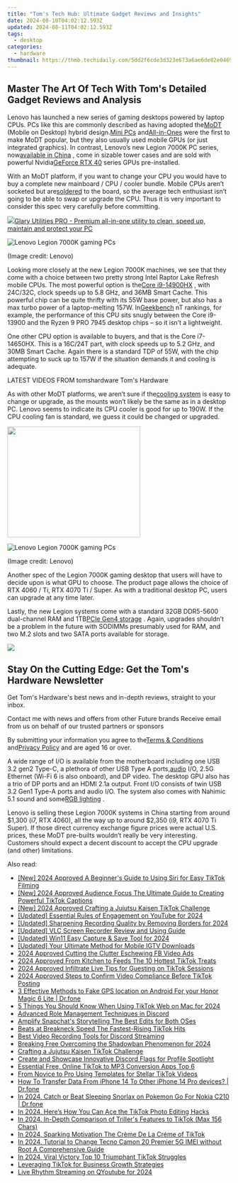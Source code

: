 ```yaml
---
title: "Tom's Tech Hub: Ultimate Gadget Reviews and Insights"
date: 2024-08-10T04:02:12.593Z
updated: 2024-08-11T04:02:12.593Z
tags:
  - desktop
categories:
  - hardware
thumbnail: https://thmb.techidaily.com/5dd2f6cde3d323e673a6ae6de82e04690c6752ca51d81e51c29c7b758bb18642.jpg
---
```


## Master The Art Of Tech With Tom's Detailed Gadget Reviews and Analysis

Lenovo has launched a new series of gaming desktops powered by laptop CPUs. PCs like this are commonly described as having adopted the[MoDT](https://www.tomshardware.com/news/intel-raptor-lake-mobile-chips-get-soldered-to-micro-atx-motherboards) (Mobile on Desktop) hybrid design.[Mini PCs](https://www.tomshardware.com/desktops/mini-pcs/minisforum-atomman-g7-pt-touted-as-worlds-first-amd-advantage-mini-pc-packs-an-amd-r9-7945hx-and-rx-7600m-xt) and[All-in-Ones](https://www.tomshardware.com/tag/all-in-one-pcs) were the first to make MoDT popular, but they also usually used mobile GPUs (or just integrated graphics). In contrast, Lenovo’s new Legion 7000K PC series, now[available in China](https://shop-links.co/link/?exclusive=1&publisher_slug=itechdaily19598&url=https%3A%2F%2Fitem.lenovo.com.cn%2Fproduct%2F1037096.html) , come in sizable tower cases and are sold with powerful Nvidia[GeForce RTX 40](https://www.tomshardware.com/features/nvidia-ada-lovelace-and-geforce-rtx-40-series-everything-we-know) series GPUs pre-installed.

 With an MoDT platform, if you want to change your CPU you would have to buy a complete new mainboard / CPU / cooler bundle. Mobile CPUs aren’t socketed but are[soldered](https://www.tomshardware.com/best-picks/best-soldering-irons) to the board, so the average tech enthusiast isn’t going to be able to swap or upgrade the CPU. Thus it is very important to consider this spec very carefully before committing.

<!-- affiliate ads begin -->
<a href="https://order.glarysoft.com/order/checkout.php?PRODS=4535075&QTY=1&AFFILIATE=108875&CART=1"><img src="https://secure.avangate.com/images/merchant/6734fa703f6633ab896eecbdfad8953a/products/GU-500_672.png" border="0">Glary Utilities PRO -  Premium all-in-one utility to clean, speed up, maintain and protect your PC</a>
<!-- affiliate ads end -->
![Lenovo Legion 7000K gaming PCs](https://cdn.mos.cms.futurecdn.net/KiWmBjf3WBxdHs7uNFYu2U-320-80.jpg)

 (Image credit: Lenovo)

 Looking more closely at the new Legion 7000K machines, we see that they come with a choice between two pretty strong Intel Raptor Lake Refresh mobile CPUs. The most powerful option is the[Core i9-14900HX](https://www.tomshardware.com/pc-components/cpus/intel-unleashes-14th-gen-raptor-lake-refresh-hx-series-laptops-cpus-refreshed-chips-with-up-to-24-cores-58-ghz-boost-clock-and-192gb-ddr5-support) , with 24C/32C, clock speeds up to 5.8 GHz, and 36MB Smart Cache. This powerful chip can be quite thrifty with its 55W base power, but also has a max turbo power of a laptop-melting 157W. In[Geekbench](https://browser.geekbench.com/processor-benchmarks) nT rankings, for example, the performance of this CPU sits snugly between the Core i9-13900 and the Ryzen 9 PRO 7945 desktop chips – so it isn’t a lightweight.

 One other CPU option is available to buyers, and that is the Core i7-14650HX. This is a 16C/24T part, with clock speeds up to 5.2 GHz, and 30MB Smart Cache. Again there is a standard TDP of 55W, with the chip attempting to suck up to 157W if the situation demands it and cooling is adequate.

 LATEST VIDEOS FROM tomshardware Tom's Hardware

 As with other MoDT platforms, we aren’t sure if the[cooling system](https://www.tomshardware.com/reviews/best-cpu-coolers,4181.html) is easy to change or upgrade, as the mounts won’t likely be the same as in a desktop PC. Lenovo seems to indicate its CPU cooler is good for up to 190W. If the CPU cooling fan is standard, we guess it could be changed or upgraded.

<!-- affiliate ads begin -->
<a href="https://caperobbin.sjv.io/c/5597632/2006118/18460" target="_top" id="2006118"><img src="//a.impactradius-go.com/display-ad/18460-2006118" border="0" alt="" width="300" height="250"/></a><img height="0" width="0" src="https://imp.pxf.io/i/5597632/2006118/18460" style="position:absolute;visibility:hidden;" border="0" />
<!-- affiliate ads end -->
![Lenovo Legion 7000K gaming PCs](https://cdn.mos.cms.futurecdn.net/KHmtZBvJU6LcChAReYSDBU-320-80.jpg)

 (Image credit: Lenovo)

 Another spec of the Legion 7000K gaming desktop that users will have to decide upon is what GPU to choose. The product page allows the choice of RTX 4060 / Ti, RTX 4070 Ti / Super. As with a traditional desktop PC, users can upgrade at any time later.

 Lastly, the new Legion systems come with a standard 32GB DDR5-5600 dual-channel RAM and 1TB[PCIe Gen4 storage](https://www.tomshardware.com/reviews/best-ssds,3891.html) . Again, upgrades shouldn’t be a problem in the future with SODIMMs presumably used for RAM, and two M.2 slots and two SATA ports available for storage.

<!-- affiliate ads begin -->
<a href="https://shop.systoolsgroup.com/affiliate.php?ACCOUNT=SYSTOOBY&AFFILIATE=108875&PATH=https%3A%2F%2Fwww.systoolsgroup.com%3FAFFILIATE%3D108875%26RESOURCE%3DSysTools%2BGmail%2BBackup"><img src="https://www.systoolsgroup.com/box/gmail-backup.png" border="0"></a>
<!-- affiliate ads end -->
## Stay On the Cutting Edge: Get the Tom's Hardware Newsletter

 Get Tom's Hardware's best news and in-depth reviews, straight to your inbox.

 Contact me with news and offers from other Future brands  Receive email from us on behalf of our trusted partners or sponsors

 By submitting your information you agree to the[Terms & Conditions](https://futureplc.com/terms-conditions/) and[Privacy Policy](https://futureplc.com/privacy-policy/) and are aged 16 or over.

 A wide range of I/O is available from the motherboard including one USB 3.2 gen2 Type-C, a plethora of other USB Type A ports,[audio](https://www.tomshardware.com/tag/audio) I/O, 2.5G Ethernet (Wi-Fi 6 is also onboard), and DP video. The desktop GPU also has a trio of DP ports and an HDMI 2.1a output. Front I/O consists of twin USB 3.2 Gen1 Type-A ports and audio I/O. The system also comes with Nahimic 5.1 sound and some[RGB lighting](https://www.tomshardware.com/news/windows-11-rgb-controls-native) .

 Lenovo is selling these Legion 7000K systems in China starting from around $1,300 (i7, RTX 4060), all the way up to around $2,350 (i9, RTX 4070 Ti Super). If those direct currency exchange figure prices were actual U.S. prices, these MoDT pre-builts wouldn’t really be very interesting. Customers should expect a decent discount to accept the CPU upgrade (and other) limitations.

<ins class="adsbygoogle"
     style="display:block"
     data-ad-format="autorelaxed"
     data-ad-client="ca-pub-7571918770474297"
     data-ad-slot="1223367746"></ins>



<ins class="adsbygoogle"
     style="display:block"
     data-ad-client="ca-pub-7571918770474297"
     data-ad-slot="8358498916"
     data-ad-format="auto"
     data-full-width-responsive="true"></ins>

<span class="atpl-alsoreadstyle">Also read:</span>
<div><ul>
<li><a href="https://tiktok-video-recordings.techidaily.com/new-2024-approved-a-beginners-guide-to-using-siri-for-easy-tiktok-filming/"><u>[New] 2024 Approved  A Beginner's Guide to Using Siri for Easy TikTok Filming</u></a></li>
<li><a href="https://tiktok-video-recordings.techidaily.com/new-2024-approved-audience-focus-the-ultimate-guide-to-creating-powerful-tiktok-captions/"><u>[New] 2024 Approved  Audience Focus  The Ultimate Guide to Creating Powerful TikTok Captions</u></a></li>
<li><a href="https://tiktok-video-recordings.techidaily.com/new-2024-approved-crafting-a-jujutsu-kaisen-tiktok-challenge/"><u>[New] 2024 Approved  Crafting a Jujutsu Kaisen TikTok Challenge</u></a></li>
<li><a href="https://youtube-zero.techidaily.com/ed-essential-rules-of-engagement-on-youtube-for-2024/"><u>[Updated] Essential Rules of Engagement on YouTube for 2024</u></a></li>
<li><a href="https://screen-video-capture.techidaily.com/updated-sharpening-recording-quality-by-removing-borders-for-2024/"><u>[Updated] Sharpening Recording Quality by Removing Borders for 2024</u></a></li>
<li><a href="https://video-screen-grab.techidaily.com/updated-vlc-screen-recorder-review-and-using-guide/"><u>[Updated] VLC Screen Recorder Review and Using Guide</u></a></li>
<li><a href="https://screen-video-capture.techidaily.com/updated-win11-easy-capture-and-save-tool-for-2024/"><u>[Updated] Win11 Easy Capture & Save Tool for 2024</u></a></li>
<li><a href="https://instagram-video-recordings.techidaily.com/updated-your-ultimate-method-for-mobile-igtv-downloads/"><u>[Updated] Your Ultimate Method for Mobile IGTV Downloads</u></a></li>
<li><a href="https://facebook-video-files.techidaily.com/2024-approved-cutting-the-clutter-eschewing-fb-video-ads/"><u>2024 Approved  Cutting the Clutter  Eschewing FB Video Ads</u></a></li>
<li><a href="https://tiktok-video-recordings.techidaily.com/2024-approved-from-kitchen-to-feeds-the-10-hottest-tiktok-treats/"><u>2024 Approved  From Kitchen to Feeds  The 10 Hottest TikTok Treats</u></a></li>
<li><a href="https://tiktok-video-recordings.techidaily.com/2024-approved-infiltrate-live-tips-for-guesting-on-tiktok-sessions/"><u>2024 Approved  Infiltrate Live  Tips for Guesting on TikTok Sessions</u></a></li>
<li><a href="https://tiktok-video-recordings.techidaily.com/2024-approved-steps-to-confirm-video-compliance-before-tiktok-posting/"><u>2024 Approved  Steps to Confirm Video Compliance Before TikTok Posting</u></a></li>
<li><a href="https://android-location.techidaily.com/3-effective-methods-to-fake-gps-location-on-android-for-your-honor-magic-6-lite-drfone-by-drfone-virtual/"><u>3 Effective Methods to Fake GPS location on Android For your Honor Magic 6 Lite | Dr.fone</u></a></li>
<li><a href="https://tiktok-video-recordings.techidaily.com/5-things-you-should-know-when-using-tiktok-web-on-mac-for-2024/"><u>5 Things You Should Know When Using TikTok Web on Mac for 2024</u></a></li>
<li><a href="https://tiktok-video-recordings.techidaily.com/advanced-role-management-techniques-in-discord/"><u>Advanced Role Management Techniques in Discord</u></a></li>
<li><a href="https://tiktok-video-recordings.techidaily.com/amplify-snapchats-storytelling-the-best-edits-for-both-oses/"><u>Amplify Snapchat's Storytelling  The Best Edits for Both OSes</u></a></li>
<li><a href="https://tiktok-video-recordings.techidaily.com/beats-at-breakneck-speed-the-fastest-rising-tiktok-hits/"><u>Beats at Breakneck Speed  The Fastest-Rising TikTok Hits</u></a></li>
<li><a href="https://tiktok-video-recordings.techidaily.com/best-video-recording-tools-for-discord-streaming/"><u>Best Video Recording Tools for Discord Streaming</u></a></li>
<li><a href="https://tiktok-video-recordings.techidaily.com/breaking-free-overcoming-the-shadowban-phenomenon-for-2024/"><u>Breaking Free  Overcoming the Shadowban Phenomenon for 2024</u></a></li>
<li><a href="https://tiktok-video-recordings.techidaily.com/crafting-a-jujutsu-kaisen-tiktok-challenge/"><u>Crafting a Jujutsu Kaisen TikTok Challenge</u></a></li>
<li><a href="https://tiktok-video-recordings.techidaily.com/create-and-showcase-innovative-discord-flags-for-profile-spotlight/"><u>Create and Showcase  Innovative Discord Flags for Profile Spotlight</u></a></li>
<li><a href="https://tiktok-video-recordings.techidaily.com/essential-free-online-tiktok-to-mp3-conversion-apps-top-6/"><u>Essential Free, Online TikTok to MP3 Conversion Apps  Top 6</u></a></li>
<li><a href="https://tiktok-video-recordings.techidaily.com/from-novice-to-pro-using-templates-for-stellar-tiktok-videos/"><u>From Novice to Pro  Using Templates for Stellar TikTok Videos</u></a></li>
<li><a href="https://review-topics.techidaily.com/how-to-transfer-data-from-iphone-14-to-other-iphone-14-pro-devices-drfone-by-drfone-transfer-data-from-ios-transfer-data-from-ios/"><u>How To Transfer Data From iPhone 14 To Other iPhone 14 Pro devices? | Dr.fone</u></a></li>
<li><a href="https://android-pokemon-go.techidaily.com/in-2024-catch-or-beat-sleeping-snorlax-on-pokemon-go-for-nokia-c210-drfone-by-drfone-virtual-android/"><u>In 2024, Catch or Beat Sleeping Snorlax on Pokemon Go For Nokia C210 | Dr.fone</u></a></li>
<li><a href="https://tiktok-video-recordings.techidaily.com/in-2024-heres-how-you-can-ace-the-tiktok-photo-editing-hacks/"><u>In 2024, Here’s How You Can Ace the TikTok Photo Editing Hacks</u></a></li>
<li><a href="https://tiktok-video-recordings.techidaily.com/in-2024-in-depth-comparison-of-trillers-features-to-tiktok-max-156-chars/"><u>In 2024, In-Depth Comparison of Triller's Features to TikTok (Max 156 Chars)</u></a></li>
<li><a href="https://tiktok-video-recordings.techidaily.com/in-2024-sparking-motivation-the-creme-de-la-creme-of-tiktok/"><u>In 2024, Sparking Motivation  The Crème De La Créme of TikTok</u></a></li>
<li><a href="https://sim-unlock.techidaily.com/in-2024-tutorial-to-change-tecno-camon-20-premier-5g-imei-without-root-a-comprehensive-guide-by-drfone-android/"><u>In 2024, Tutorial to Change Tecno Camon 20 Premier 5G IMEI without Root A Comprehensive Guide</u></a></li>
<li><a href="https://tiktok-video-recordings.techidaily.com/in-2024-viral-victory-top-10-triumphant-tiktok-struggles/"><u>In 2024, Viral Victory  Top 10 Triumphant TikTok Struggles</u></a></li>
<li><a href="https://tiktok-video-recordings.techidaily.com/leveraging-tiktok-for-business-growth-strategies/"><u>Leveraging TikTok for Business Growth Strategies</u></a></li>
<li><a href="https://tiktok-video-recordings.techidaily.com/live-rhythm-streaming-on-qyoutube-for-2024/"><u>Live Rhythm Streaming on QYoutube for 2024</u></a></li>
</ul></div>
